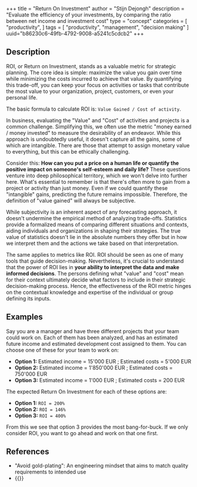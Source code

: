 +++
title = "Return On Investment"
author = "Stijn Dejongh"
description = "Evaluate the efficiency of your investments, by comparing the ratio between net income and investment cost"
type = "concept"
categories = [
    "productivity",
]
tags = [
    "productivity", "management", "decision making"
]
uuid="b86230c6-49fb-4792-9008-a5241c5cdcb2"
+++

## Description

ROI, or Return on Investment, stands as a valuable metric for strategic planning. The core idea is simple: maximize the value you gain over time
while minimizing the costs incurred to achieve that value. By quantifying this trade-off, you can keep your focus on activities or tasks that
contribute the most value to your organization, project, customers, or even your personal life.

The basic formula to calculate ROI is: `Value Gained / Cost of activity`.

In business, evaluating the "Value" and "Cost" of activities and projects is a common challenge. Simplifying this, we often use the metric "money
earned / money invested" to measure the desirability of an endeavor. While this approach is undoubtedly useful, it doesn't capture all the gains,
some of which are intangible. There are those that attempt to assign monetary value to everything, but this can be ethically challenging.

Consider this: __How can you put a price on a human life or quantify the positive impact on someone's self-esteem and daily life?__ These questions
venture into deep philosophical territory, which we won't delve into further here. What's essential to remember is that there's often more to gain
from a project or activity than just money. Even if we could quantify these "intangible" gains, predicting the future remains impossible. Therefore,
the definition
of "value gained" will always be subjective.

While subjectivity is an inherent aspect of any forecasting approach, it doesn't undermine the empirical method of analyzing trade-offs.
Statistics provide a formalized means of comparing different situations and contexts, aiding individuals and organizations in shaping their
strategies. The true value of statistics doesn't lie in the absolute numbers they offer but in how we interpret them and the actions we take based
on that interpretation.

The same applies to metrics like ROI. ROI should be seen as one of many tools that guide decision-making. 
Nevertheless, it's crucial to understand that the power of ROI lies in **your ability to interpret the data and make informed decisions**. 
The persons defining what "value" and "cost" mean for their context ultimately decide what factors to include in their strategic 
decision-making process.  Hence, the effectiveness of the ROI metric hinges on the contextual knowledge and expertise of the individual or group defining its inputs.

## Examples

Say you are a manager and have three different projects that your team could work on. 
Each of them has been analyzed, and has an estimated future income and estimated development cost assigned to them. 
You can choose one of these for your team to work on:

* **Option 1:** Estimated income = 15'000 EUR ; Estimated costs = 5'000 EUR
* **Option 2:** Estimated income = 1'850'000 EUR ; Estimated costs = 750'000 EUR
* **Option 3:** Estimated income = 1'000 EUR ; Estimated costs = 200 EUR

The expected Return On Investment for each of these options are:

* **Option 1:** `ROI = 200%`
* **Option 2:** `ROI = 146%`
* **Option 3:** `ROI = 400%`

From this we see that option 3 provides the most bang-for-buck. If we only consider ROI, you want to go ahead and work on that one first.

## References

* "Avoid gold-plating": An engineering mindset that aims to match quality requirements to intended use
* {{<reference author="CFI Team"
  year="2020"
  title="Return on investment (ROI)"
  site="Corporate Finance Institute"
  link="https://corporatefinanceinstitute.com/resources/accounting/what-is-return-on-investment-roi" >}}
